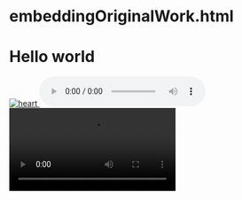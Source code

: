 # embeddingOriginalWork.html

<!DOCTYPE html>
<html>
   <head>
     <title>Hello world</title>
   <head>
   <body>
     <h1>Hello world</h1>
     <a href ="https://image.baidu.com/search/detail?ct=503316480&z=0&ipn=d&word=heart&step_word=&hs=0&pn=0&spn=0&di=19319186390&pi=0&rn=1&tn=baiduimagedetail&is=0%2C0&istype=0&ie=utf-8&oe=utf-8&in=&cl=2&lm=-1&st=undefined&cs=547417657%2C2575566398&os=813587342%2C2935380285&simid=1976129607%2C1006735033&adpicid=0&lpn=0&ln=1215&fr=&fmq=1538787380606_R&fm=&ic=undefined&s=undefined&se=&sme=&tab=0&width=undefined&height=undefined&face=undefined&ist=&jit=&cg=&bdtype=13&oriquery=&objurl=http%3A%2F%2Fimgsrc.baidu.com%2Fimgad%2Fpic%2Fitem%2F09fa513d269759eee4191af7b9fb43166d22df45.jpg&fromurl=ippr_z2C%24qAzdH3FAzdH3Frwtxtg_z%26e3Bv54AzdH3Fri5p5v5ry6t2ipAzdH3F8nlmdl8d9&gsm=0&rpstart=0&rpnum=0&islist=&querylist=">
      <img src="heart.jpg" alt="heart">
                                      </a>
 <audio controls>
  <source src="horse.ogg" type="audio/ogg">
</audio>
      <video>
  <source src="https://www.youtube.com/watch?v=pynDvIsLoU0" type="video/mp4" alt="soccer">
</video>
   </body>
</html>

